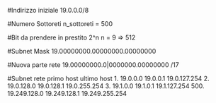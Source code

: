 #Indirizzo iniziale
19.0.0.0/8	

#Numero Sottoreti
n_sottoreti = 500

#Bit da prendere in prestito
2^n n = 9 => 512

#Subnet Mask
19.00000000.00000000.00000000

#Nuova parte rete
19.00000000.0|0000000.00000000 /17

#Subnet
	rete		primo host	ultimo host 
1.
	19.0.0.0	19.0.0.1	19.0.127.254
2.
	19.0.128.0	19.0.128.1	19.0.255.254
3.
	19.1.0.0	19.1.0.1	19.1.127.254
500.
	19.249.128.0	19.249.128.1	19.249.255.254